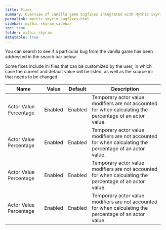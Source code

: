```yaml
---
title: Fixes
summary: Overview of vanilla game bugfixes integrated with Mythic Skyrim.
permalink: mythic-skyrim-bugfixes.html
sidebar: mythic-skyrim-sidebar
toc: true
folder: mythic-skyrim
datatable: true
---
```


You can search to see if a particular bug from the vanilla game has been addressed in the search bar below.

Some fixes include ini files that can be customized by the user, in which case the current and default value will be listed, as well as the source ini that needs to be changed.

<div class="datatable-begin"></div>

Name    						| Value		| Default | Description
------------------------------- | --------- | ------- | -----------
Actor Value Percentage			| Enabled	| Enabled | Temporary actor value modifiers are not accounted for when calculating the percentage of an actor value.
Actor Value Percentage			| Enabled	| Enabled | Temporary actor value modifiers are not accounted for when calculating the percentage of an actor value.
Actor Value Percentage			| Enabled	| Enabled | Temporary actor value modifiers are not accounted for when calculating the percentage of an actor value.
Actor Value Percentage			| Enabled	| Enabled | Temporary actor value modifiers are not accounted for when calculating the percentage of an actor value.

<div class="datatable-end"></div>
